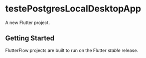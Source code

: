# testePostgresLocalDesktopApp

A new Flutter project.

## Getting Started

FlutterFlow projects are built to run on the Flutter _stable_ release.
